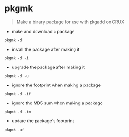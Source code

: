 # pkgmk

> Make a binary package for use with pkgadd on CRUX

- make and download a package

`pkgmk -d`

- install the package after making it

`pkgmk -d -i`

- upgrade the package after making it 

`pkgmk -d -u`

- ignore the footprint when making a package

`pkgmk -d -if`

- ignore the MD5 sum when making a package

`pkgmk -d -im`

- update the package's footprint

`pkgmk -uf`
